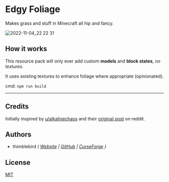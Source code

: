 # Edgy Foliage

Makes grass and stuff in Minecraft all hip and fancy.

![2022-11-04_22 22 31](https://user-images.githubusercontent.com/93487547/200077036-4251df03-6cad-4382-95c2-6c83c597fea8.png)

<!-- ## Features

- Grass Block -->

## How it works

This resource pack will only ever add custom **models** and **block states**, _no textures_.

It uses existing textures to enhance foliage where appropriate (opinionated).

cmd: `npm run build`

<!-- ## Compatibility

Format:

> ### **Mod Name**
>
> - #### `mod_id:block_name`
>   Textures Usage List:
>   - _`texture_type/texture_name`_
>
> ---

### Vanilla

- **`grass_block`**
  overlays:
  - _`block/grass_block_side_overlay`_ -->

<!--
### Mods

- [Oh The Biomes You'll Go]()
  - `meadow_grass_block`
-->

---

## Credits

Initially inspired by [u/alkalinechaos](https://www.reddit.com/user/alkalinechaos) and their [original post](https://reddit.com/r/Minecraft/comments/2mz9m4/custom_grass_block_model_makes_grass_less_blocky/) on reddit.

## Authors

- thimblebird
  _( [Website](https://thimblebird.github.io) | [GitHub](https://github.com/thimblebird) | [CurseForge](https://www.curseforge.com/members/thimblebird) )_

## License

[MIT](./LICENSE)
